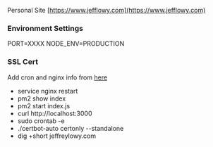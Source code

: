 Personal Site
[https://www.jefflowy.com](https://www.jefflowy.com)

### Environment Settings
PORT=XXXX
NODE_ENV=PRODUCTION

### SSL Cert
Add cron and nginx info from [here](https://code.lengstorf.com/deploy-nodejs-ssl-digitalocean/)
- service nginx restart
- pm2 show index
- pm2 start index.js
- curl http://localhost:3000
- sudo crontab -e
- ./certbot-auto certonly --standalone
- dig +short jeffreylowy.com


